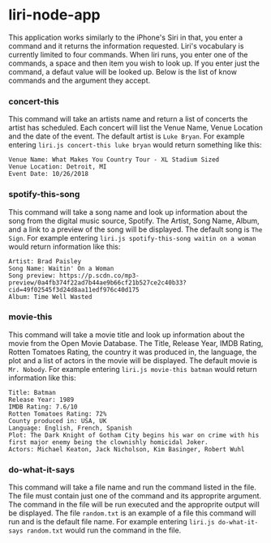 # liri-node-app

This application works similarly to the iPhone's Siri in that, you enter a command and it returns the information requested. Liri's vocabulary is currently limited to four commands. When liri runs, you enter one of the commands, a space and then item you wish to look up. If you enter just the command, a defaut value will be looked up. Below is the list of know commands and the argument they accept.

### concert-this
This command will take an artists name and return a list of concerts the artist has scheduled. Each concert will list the Venue Name, Venue Location and the date of the event. The default artist is `Luke Bryan`. For example entering `liri.js concert-this luke bryan` would return something like this:

    Venue Name: What Makes You Country Tour - XL Stadium Sized
    Venue Location: Detroit, MI
    Event Date: 10/26/2018

### spotify-this-song
This command will take a song name and look up information about the song from the digital music source, Spotify. The Artist, Song Name, Album, and a link to a preview of the song will be displayed. The default song is `The Sign`. For example entering `liri.js spotify-this-song waitin on a woman` would return information like this:

    Artist: Brad Paisley
    Song Name: Waitin' On a Woman
    Song preview: https://p.scdn.co/mp3-preview/0a4fb374f22ad7b44ae9b66cf21b527ce2c40b33?cid=49f02545f3d24d8aa11edf976c40d175
    Album: Time Well Wasted

### movie-this
This command will take a movie title and look up information about the movie from the Open Movie Database. The Title, Release Year, IMDB Rating, Rotten Tomatoes Rating, the country it was produced in, the language, the plot and a list of actors in the movie will be displayed. The default movie is `Mr. Nobody`. For example entering `liri.js movie-this batman` would return information like this:

    Title: Batman
    Release Year: 1989
    IMDB Rating: 7.6/10
    Rotten Tomatoes Rating: 72%
    County produced in: USA, UK
    Language: English, French, Spanish
    Plot: The Dark Knight of Gotham City begins his war on crime with his first major enemy being the clownishly homicidal Joker.
    Actors: Michael Keaton, Jack Nicholson, Kim Basinger, Robert Wuhl

### do-what-it-says
This command will take a file name and run the command listed in the file. The file must contain just one of the command and its approprite argument. The command in the file will be run executed and the approprite output will be displayed. The file `random.txt` is an example of a file this command will run and is the default file name. For example entering `liri.js do-what-it-says random.txt` would run the command in the file.



